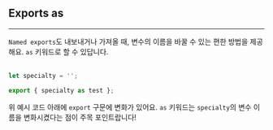 ## Exports as
---
`Named exports`도 내보내거나 가져올 때, 변수의 이름을 바꿀 수 있는 편한 방법을 제공해요. `as` 키워드로 할 수 있답니다.
<br>
<br>

```javascript
let specialty = '';

export { specialty as test };
```

위 예시 코드 아래에 `export` 구문에 변화가 있어요. `as` 키워드는 `specialty`의 변수 이름을 변화시켰다는 점이 주목 포인트랍니다!